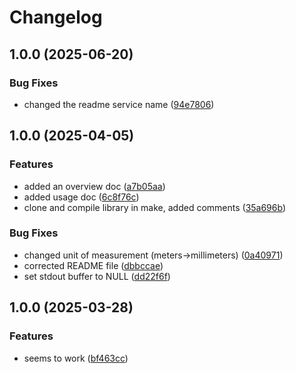 # Changelog

## 1.0.0 (2025-06-20)


### Bug Fixes

* changed the readme service name ([94e7806](https://github.com/VU-ASE/slamtec-lidar/commit/94e780694b08e74bee2f1aa861ba33e4de03e189))

## 1.0.0 (2025-04-05)


### Features

* added an overview doc ([a7b05aa](https://github.com/VU-ASE/lidar/commit/a7b05aabafe9945519daa767bf853dc9a0d5ca2a))
* added usage doc ([6c8f76c](https://github.com/VU-ASE/lidar/commit/6c8f76ca814caee065222889fa77dabd7e74801d))
* clone and compile library in make, added comments ([35a696b](https://github.com/VU-ASE/lidar/commit/35a696bfde5adf76fe8c7bafb11643968d4cadce))


### Bug Fixes

* changed unit of measurement (meters-&gt;millimeters) ([0a40971](https://github.com/VU-ASE/lidar/commit/0a409710014f21dc889c961288cfad48d8d39b63))
* corrected README file ([dbbccae](https://github.com/VU-ASE/lidar/commit/dbbccae87f83ffe5cffefa6b2f04ecf31f37f30a))
* set stdout buffer to NULL ([dd22f6f](https://github.com/VU-ASE/lidar/commit/dd22f6fb4b54f6016a95ff629675349b9db37718))

## 1.0.0 (2025-03-28)


### Features

* seems to work ([bf463cc](https://github.com/VU-ASE/service-template-cpp/commit/bf463cc0f1875bf305f5b407cfe0d0ef759a18ba))
